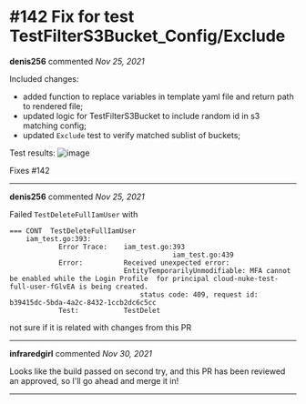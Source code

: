 # #142 Fix for test TestFilterS3Bucket_Config/Exclude

**denis256** commented *Nov 25, 2021*

Included changes:
 * added function to replace variables in template yaml file and return path to rendered file;
 * updated logic for TestFilterS3Bucket to include random id in s3 matching config;
 * updated `Exclude` test to verify matched sublist of buckets;

Test results:
![image](https://user-images.githubusercontent.com/10694338/143427569-624d8e00-1d44-434d-a952-b2a4d5cd860a.png)


Fixes #142
<br />
***


**denis256** commented *Nov 25, 2021*

Failed `TestDeleteFullIamUser` with
```
=== CONT  TestDeleteFullIamUser
    iam_test.go:393: 
        	Error Trace:	iam_test.go:393
        	            				iam_test.go:439
        	Error:      	Received unexpected error:
        	            	EntityTemporarilyUnmodifiable: MFA cannot be enabled while the Login Profile  for principal cloud-nuke-test-full-user-fGlvEA is being created.
        	            		status code: 409, request id: b39415dc-5bda-4a2c-8432-1ccb2dc6c5cc
        	Test:       	TestDelet
```
not sure if it is related with changes from this PR
***

**infraredgirl** commented *Nov 30, 2021*

Looks like the build passed on second try, and this PR has been reviewed an approved, so I'll go ahead and merge it in!
***

